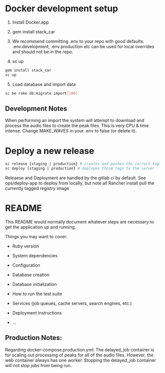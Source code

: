 # Docker development setup

1) Install Docker.app

2) gem install stack_car

3) We recommend committing .env to your repo with good defaults. .env.development, .env.production etc can be used for local overrides and should not be in the repo.

4) sc up

``` bash
gem install stack_car
sc up

```

5) Load database and import data

``` bash
sc be rake db:migrate import[100]
```

## Development Notes
When performing an import the system will attempt to download and process the audio files to create the peak files. This is very CPU & time intense. Change MAKE_WAVES in your .env to false (or delete it).

# Deploy a new release

``` bash
sc release {staging | production} # creates and pushes the correct tags
sc deploy {staging | production} # deployes those tags to the server
```

Releaese and Deployment are handled by the gitlab ci by default. See ops/deploy-app to deploy from locally, but note all Rancher install pull the currently tagged registry image


# README

This README would normally document whatever steps are necessary to get the
application up and running.

Things you may want to cover:

* Ruby version

* System dependencies

* Configuration

* Database creation

* Database initialization

* How to run the test suite

* Services (job queues, cache servers, search engines, etc.)

* Deployment instructions

* ...

## Production Notes:
Regarding docker-compose.production.yml: The delayed_job container is for scaling out processing of peaks for all of the audio files.
However, the web container always has one worker. Stopping the delayed_job container will not stop jobs from being run.
